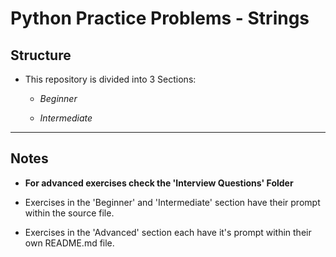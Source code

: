 # Python Practice Problems - **Strings**

## Structure
* This repository is divided into 3 Sections:
    * *Beginner*

    * *Intermediate*

---

## Notes

* **For advanced exercises check the 'Interview Questions' Folder**

* Exercises in the 'Beginner' and 'Intermediate' section have their prompt within the source file.

* Exercises in the 'Advanced' section each have it's prompt within their own README.md file.

